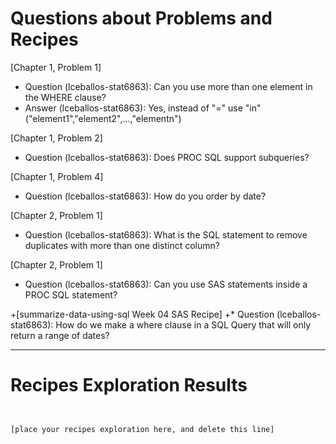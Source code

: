 
# Questions about Problems and Recipes



[Chapter 1, Problem 1]


* Question (lceballos-stat6863): Can you use more than one element in the WHERE clause?
* Answer (lceballos-stat6863): Yes, instead of "=" use "in" ("element1","element2",...,"elementn")



[Chapter 1, Problem 2]

* Question (lceballos-stat6863): Does PROC SQL support subqueries?



[Chapter 1, Problem 4]

* Question (lceballos-stat6863): How do you order by date?



[Chapter 2, Problem 1]

* Question (lceballos-stat6863): What is the SQL statement to remove duplicates with more than one distinct column?



[Chapter 2, Problem 1]

* Question (lceballos-stat6863): Can you use SAS statements inside a PROC SQL statement?



+[summarize-data-using-sql Week 04 SAS Recipe]
+* Question (lceballos-stat6863): How do we make a where clause in a SQL Query that will only return a range of dates?



***



# Recipes Exploration Results



```


[place your recipes exploration here, and delete this line]



```
